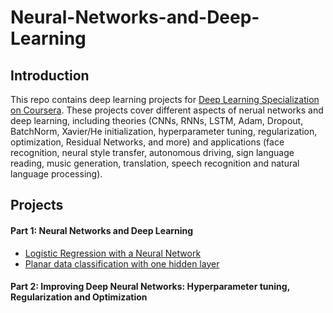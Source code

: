 # Neural-Networks-and-Deep-Learning
## Introduction
This repo contains deep learning projects for [Deep Learning Specialization on Coursera](https://www.coursera.org/specializations/deep-learning). These projects cover different aspects of nerual networks and deep learning, including theories (CNNs, RNNs, LSTM, Adam, Dropout, BatchNorm, Xavier/He initialization, hyperparameter tuning, regularization, optimization, Residual Networks, and more) and applications (face recognition, neural style transfer, autonomous driving, sign language reading, music generation, translation, speech recognition and natural language processing).
## Projects
#### Part 1: Neural Networks and Deep Learning
  * [Logistic Regression with a Neural Network](https://github.com/XIAO-HE-1/Neural-Networks-and-Deep-Learning/blob/master/Logistic_Regression_with_a_Neural_Network.ipynb)
  * [Planar data classification with one hidden layer](https://github.com/XIAO-HE-1/Neural-Networks-and-Deep-Learning/blob/master/Planar_data_classification_with_onehidden_layer_v6c.ipynb)
#### Part 2: Improving Deep Neural Networks: Hyperparameter tuning, Regularization and Optimization
